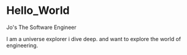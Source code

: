 # Hello_World
Jo's The Software Engineer 

I am a universe explorer i dive deep.
and want to explore the world of engineering. 
